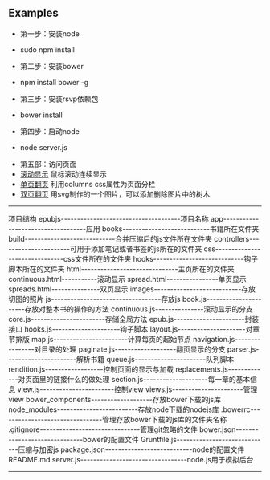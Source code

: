Examples
-------------------------

+ 第一步：安装node
- sudo npm install
+ 第二步：安装bower
- npm install bower -g
+ 第三步：安装rsvp依赖包
- bower install
+ 第四步：启动node
- node server.js
+ 第五部：访问页面
+ [滚动显示](http://localhost:8080/app/html/continuous.html) 鼠标滚动连续显示
+ [单页翻页](http://localhost:8080/app/html/spread.html) 利用columns css属性为页面分栏
+ [双页翻页](http://localhost:8080/app/html/spread.html)  用svg制作的一个图片，可以添加删除图片中的树木

---------------------------
项目结构
epubjs-------------------------------------项目名称
	app-----------------------------------应用
		books---------------------------书籍所在文件夹
		build----------------------------合并压缩后的js文件所在文件夹
		controllers----------------------可用于添加笔记或者书签的js所在的文件夹
		css-------------------------------css文件所在的文件夹
		hooks----------------------------钩子脚本所在的文件夹
		html------------------------------主页所在的文件夹
			continuous.html-----------滚动显示
			spread.html----------------单页显示
			spreads.html---------------双页显示
		images---------------------------存放切图的照片
		js----------------------------------存放js
			book.js----------------------存放对整本书的操作的方法
			continuous.js---------------滚动显示的分支
			core.js-----------------------存储全局方法
			epub.js----------------------封装接口
			hooks.js---------------------钩子脚本
			layout.js---------------------对章节排版
			map.js-----------------------计算每页的起始节点
			navigation.js----------------对目录的处理
			paginate.js-------------------翻页显示的分支
			parser.js----------------------解析书籍
			queue.js----------------------队列脚本
			rendition.js------------------控制页面的显示与加载
			replacements.js-------------对页面里的链接什么的做处理
			section.js--------------------每一章的基本信息
			view.js-----------------------控制view
			views.js----------------------管理view
	bower_components-------------------存放bower下载的js库
	node_modules-------------------------存放node下载的nodejs库
	.bowerrc--------------------------------管理存放bower下载的js库的文件夹名称
	.gitignore-------------------------------管理git忽略的文件
	bower.json------------------------------bower的配置文件
	Gruntfile.js-----------------------------压缩与加密js
	package.json---------------------------node的配置文件
	README.md
	server.js---------------------------------node.js用于模拟后台

-----------------